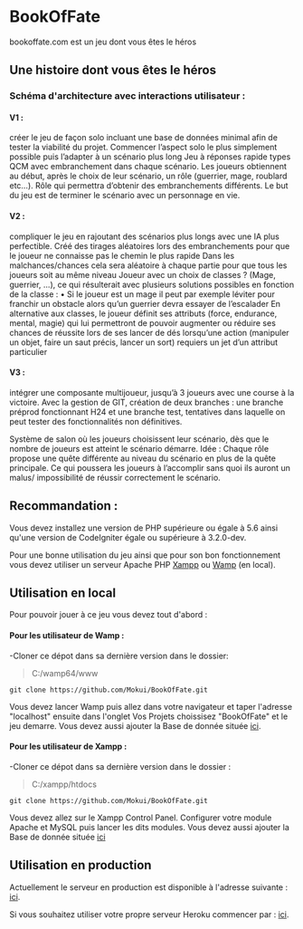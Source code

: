 # BookOfFate
bookoffate.com est un jeu dont vous êtes le héros

## Une histoire dont vous êtes le héros
### Schéma d'architecture avec interactions utilisateur :
#### V1 :
créer le jeu de façon solo incluant une base de données minimal afin de tester la viabilité du projet.
Commencer l’aspect solo le plus simplement possible puis l’adapter à un scénario plus long
Jeu à réponses rapide types QCM avec embranchement dans chaque scénario. Les joueurs obtiennent au début, après le choix de leur scénario, un rôle (guerrier, mage, roublard etc…). Rôle qui permettra d’obtenir des embranchements différents. Le but du jeu est de terminer le scénario avec un personnage en vie.

#### V2 :
compliquer le jeu en rajoutant des scénarios plus longs avec une IA plus perfectible.
Créé des tirages aléatoires lors des embranchements pour que le joueur ne connaisse pas le chemin le plus rapide
Dans les malchances/chances cela sera aléatoire à chaque partie pour que tous les joueurs soit au même niveau
Joueur avec un choix de classes ? (Mage, guerrier, …), ce qui résulterait avec plusieurs solutions possibles en fonction de la classe :
•	Si le joueur est un mage il peut par exemple léviter pour franchir un obstacle alors qu’un guerrier devra essayer de l’escalader
En alternative aux classes, le joueur définit ses attributs (force, endurance, mental, magie) qui lui permettront de pouvoir augmenter ou réduire ses chances de réussite lors de ses lancer de dés lorsqu’une action (manipuler un objet, faire un saut précis, lancer un sort) requiers un jet d’un attribut particulier

#### V3 :
intégrer une composante multijoueur, jusqu’à 3 joueurs avec une course à la victoire.
Avec la gestion de GIT, création de deux branches : une branche préprod fonctionnant H24 et une branche test, tentatives dans laquelle on peut tester des fonctionnalités non définitives.

Système de salon où les joueurs choisissent leur scénario, dès que le nombre de joueurs est atteint le scénario démarre.
Idée : Chaque rôle propose une quête différente au niveau du scénario en plus de la quête principale. Ce qui poussera les joueurs à l’accomplir sans quoi ils auront un malus/ impossibilité de réussir correctement le scénario.

## Recommandation :


Vous devez installez une version de PHP supérieure ou égale à 5.6 ainsi qu'une version de CodeIgniter égale ou supérieure à 3.2.0-dev.

Pour une bonne utilisation du jeu ainsi que pour son bon fonctionnement vous devez utiliser un serveur Apache PHP [Xampp](https://www.apachefriends.org/fr/download.html)
ou [Wamp](http://www.wampserver.com/en/download-wampserver-64bits/)  (en local).


## Utilisation en local


Pour pouvoir jouer à ce jeu vous devez tout d'abord :

#### Pour les utilisateur de Wamp :


-Cloner ce dépot dans sa dernière version dans le dossier:

> C:/wamp64/www
```         
git clone https://github.com/Mokui/BookOfFate.git
```


Vous devez lancer Wamp puis allez dans votre navigateur et taper l'adresse "localhost" ensuite dans l'onglet Vos Projets choissisez "BookOfFate" et le jeu demarre.
Vous devez aussi ajouter la Base de donnée située [ici](/application/config/bofdatabase.sql).

#### Pour les utilisateur de Xampp :

-Cloner ce dépot dans sa dernière version dans le dossier : 

> C:/xampp/htdocs
```         
git clone https://github.com/Mokui/BookOfFate.git
```

Vous devez allez sur le Xampp Control Panel. Configurer votre module Apache et MySQL puis lancer les dits modules.
Vous devez aussi ajouter la Base de donnée située [ici](/application/config/bofdatabase.sql)


## Utilisation en production

Actuellement le serveur en production est disponible à l'adresse suivante : [ici](https://pure-inlet-22307.herokuapp.com/).

Si vous souhaitez utiliser votre propre serveur Heroku commencer par : [ici](https://devcenter.heroku.com/articles/heroku-cli#download-and-install).
